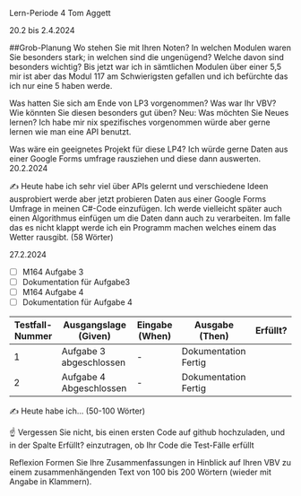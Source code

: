 Lern-Periode 4
Tom Aggett

20.2 bis 2.4.2024

##Grob-Planung
Wo stehen Sie mit Ihren Noten? In welchen Modulen waren Sie besonders stark; in welchen sind die ungenügend? Welche davon sind besonders wichtig?
Bis jetzt war ich in sämtlichen Modulen über einer 5,5 mir ist aber das Modul 117 am Schwierigsten gefallen und ich befürchte das ich nur eine 5 haben werde.

Was hatten Sie sich am Ende von LP3 vorgenommen? Was war Ihr VBV? Wie könnten Sie diesen besonders gut üben?
Neu: Was möchten Sie Neues lernen?
Ich habe mir nix spezifisches vorgenommen würde aber gerne lernen wie man eine API benutzt. 

Was wäre ein geeignetes Projekt für diese LP4?
Ich würde gerne Daten aus einer Google Forms umfrage rausziehen und diese dann auswerten.
20.2.2024

✍️ Heute habe ich sehr viel über APIs gelernt und verschiedene Ideen ausprobiert werde aber jetzt probieren Daten aus einer Google Forms Umfrage in meinen C#-Code einzufügen. Ich werde vielleicht später auch einen Algorithmus einfügen um die Daten dann auch zu verarbeiten. Im falle das es nicht klappt werde ich ein Programm machen welches einem das Wetter rausgibt. (58 Wörter)

27.2.2024
- [ ] M164 Aufgabe 3
- [ ] Dokumentation für Aufgabe3
- [ ] M164 Aufgabe 4 
- [ ] Dokumentation für Aufgabe 4

| Testfall-Nummer | Ausgangslage (Given) | Eingabe (When) | Ausgabe (Then) | Erfüllt? |
| -------------- | -------------------- | -------------- | -------------- | -------- |
| 1            | Aufgabe 3 abgeschlossen| - | Dokumentation Fertig|          |
| 2            | Aufgabe 4 Abgeschlossen | - | Dokumentation Fertig | |

✍️ Heute habe ich... (50-100 Wörter)

☝️ Vergessen Sie nicht, bis einen ersten Code auf github hochzuladen, und in der Spalte Erfüllt? einzutragen, ob Ihr Code die Test-Fälle erfüllt

Reflexion
Formen Sie Ihre Zusammenfassungen in Hinblick auf Ihren VBV zu einem zusammenhängenden Text von 100 bis 200 Wörtern (wieder mit Angabe in Klammern).
